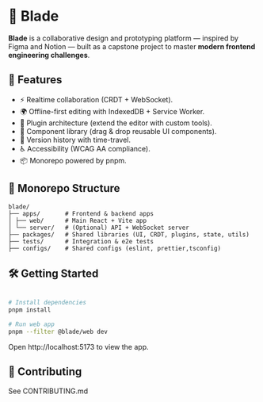 # 🌌 Blade

**Blade** is a collaborative design and prototyping platform — inspired by Figma and Notion — built as a capstone project to master **modern frontend engineering challenges**.

## 🚀 Features

- ⚡ Realtime collaboration (CRDT + WebSocket).
- 🌍 Offline-first editing with IndexedDB + Service Worker.
- 🧩 Plugin architecture (extend the editor with custom tools).
- 🎨 Component library (drag & drop reusable UI components).
- 📝 Version history with time-travel.
- ♿ Accessibility (WCAG AA compliance).
- 📦 Monorepo powered by pnpm.

## 📂 Monorepo Structure

```text
blade/
├── apps/       # Frontend & backend apps
│ ├── web/      # Main React + Vite app
│ └── server/   # (Optional) API + WebSocket server
├── packages/   # Shared libraries (UI, CRDT, plugins, state, utils)
├── tests/      # Integration & e2e tests
├── configs/    # Shared configs (eslint, prettier,tsconfig)
```

## 🛠 Getting Started

```bash

# Install dependencies
pnpm install

# Run web app
pnpm --filter @blade/web dev

```

Open http://localhost:5173 to view the app.

## 🤝 Contributing

See CONTRIBUTING.md
